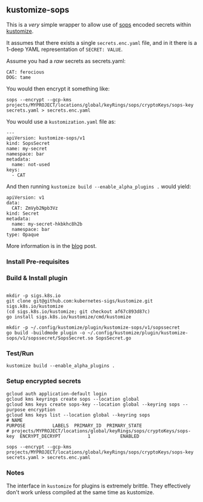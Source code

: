 ## kustomize-sops

This is a *very* simple wrapper to allow use of [sops](https://github.com/mozilla/sops)
encoded secrets within [kustomize](https://github.com/kubernetes-sigs/kustomize).

It assumes that there exists a single `secrets.enc.yaml` file, and in it there is a
1-deep YAML representation of `SECRET: VALUE`.

Assume you had a _raw_ secrets as secrets.yaml:

```
CAT: ferocious
DOG: tame
```

You would then encrypt it something like:

```
sops --encrypt --gcp-kms projects/MYPROJECT/locations/global/keyRings/sops/cryptoKeys/sops-key secrets.yaml > secrets.enc.yaml
```

You would use a `kustomization.yaml` file as:

```
---
apiVersion: kustomize-sops/v1
kind: SopsSecret
name: my-secret
namespace: bar
metadata:
  name: not-used
keys:
  - CAT
```

And then running `kustomize build --enable_alpha_plugins .` would yield:

```
apiVersion: v1
data:
  CAT: ZmVyb2Npb3Vz
kind: Secret
metadata:
  name: my-secret-hkbkhc8h2b
  namespace: bar
type: Opaque
```

More information is in the [blog](https://www.agilicus.com/safely-secure-secrets-a-sops-plugin-for-kustomize/) post.

### Install Pre-requisites

### Build & Install plugin

```

mkdir -p sigs.k8s.io
git clone git@github.com:kubernetes-sigs/kustomize.git sigs.k8s.io/kustomize
(cd sigs.k8s.io/kustomize; git checkout af67c893d87c)
go install sigs.k8s.io/kustomize/cmd/kustomize

mkdir -p ~/.config/kustomize/plugin/kustomize-sops/v1/sopssecret
go build -buildmode plugin -o ~/.config/kustomize/plugin/kustomize-sops/v1/sopssecret/SopsSecret.so SopsSecret.go
```

### Test/Run

```
kustomize build --enable_alpha_plugins .
```

### Setup encrypted secrets

```
gcloud auth application-default login
gcloud kms keyrings create sops --location global
gcloud kms keys create sops-key --location global --keyring sops --purpose encryption
gcloud kms keys list --location global --keyring sops
# NAME                                                                      PURPOSE          LABELS  PRIMARY_ID  PRIMARY_STATE
# projects/MYPROJECT/locations/global/keyRings/sops/cryptoKeys/sops-key  ENCRYPT_DECRYPT          1           ENABLED

sops --encrypt --gcp-kms projects/MYPROJECT/locations/global/keyRings/sops/cryptoKeys/sops-key secrets.yaml > secrets.enc.yaml
```

### Notes

The interface in `kustomize` for plugins is extremely brittle. They effectively
don't work unless compiled at the same time as kustomize.

